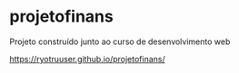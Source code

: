 # projetofinans
Projeto construído junto ao curso de desenvolvimento web

https://ryotruuser.github.io/projetofinans/

